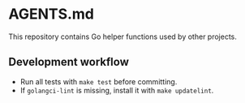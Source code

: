 # AGENTS.md

This repository contains Go helper functions used by other projects.

## Development workflow
- Run all tests with `make test` before committing.
- If `golangci-lint` is missing, install it with `make updatelint`.

